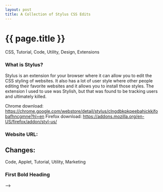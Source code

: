 ```yaml
---
layout: post
title: A Collection of Stylus CSS Edits
---
```


{{ page.title }}
================
<!--Available Meta Tags: CSS, Code, Applet, Tutorial, Utility, Design, Extensions, Marketing -->
<p class="meta">CSS, Tutorial, Code, Utility, Design, Extensions</p>

### What is Stylus?

Stylus is an extension for your browser where it can allow you to edit the CSS styling of websites. It also has a lot of user style where other people editing their favorite websites and it allows you to install those styles. The extension I used to use was Stylish, but that was found to be tracking users and ultimately killed.

Chrome download: https://chrome.google.com/webstore/detail/stylus/clngdbkpkpeebahjckkjfobafhncgmne?hl=en
Firefox download: https://addons.mozilla.org/en-US/firefox/addon/styl-us/

### Website URL: 
## Changes:













<!-- ---
layout: post
title: post title
---

{{ page.title }}
================
<!--Available Meta Tags: Code, Applet, Tutorial, Utility, Marketing -->
<p class="meta">Code, Applet, Tutorial, Utility, Marketing</p>

### First Bold Heading
-->
